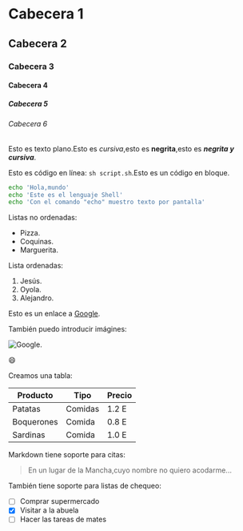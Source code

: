 # Cabecera 1

## Cabecera 2

### Cabecera 3

#### Cabecera 4

##### Cabecera 5

###### Cabecera 6

Esto es texto plano.Esto es *cursiva*,esto es **negrita**,esto es ***negrita y cursiva***.

Esto es código en línea: `sh script.sh`.Esto es un código en bloque.

```sh
echo 'Hola,mundo'
echo 'Este es el lenguaje Shell'
echo 'Con el comando "echo" muestro texto por pantalla'
```

Listas no ordenadas:

* Pizza.
* Coquinas.
* Marguerita.

Lista ordenadas:

1. Jesús.
2. Oyola.
3. Alejandro.

Esto es un enlace a [Google](http://google.com).

También puedo introducir imágines:

![Google](http://www.artetoreo.com/wp-content/uploads/2009/07/el-fandi-2.jpg).



:smile:

Creamos una tabla:

| Producto | Tipo | Precio |
|----------|------|--------|
| Patatas | Comidas | 1.2 E |
| Boquerones | Comida | 0.8 E |
| Sardinas | Comida | 1.0 E |

Markdown tiene soporte para citas:

>En un lugar de la Mancha,cuyo nombre no quiero acodarme...

También tiene soporte para listas de chequeo:

- [ ] Comprar supermercado
- [X] Visitar a la abuela 
- [ ] Hacer las tareas de mates
